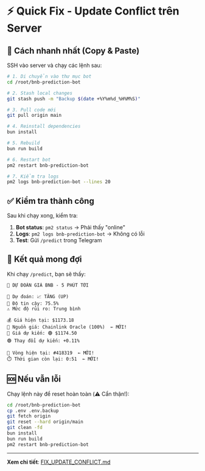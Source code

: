 # ⚡ Quick Fix - Update Conflict trên Server

## 🚀 Cách nhanh nhất (Copy & Paste)

SSH vào server và chạy các lệnh sau:

```bash
# 1. Di chuyển vào thư mục bot
cd /root/bnb-prediction-bot

# 2. Stash local changes
git stash push -m "Backup $(date +%Y%m%d_%H%M%S)"

# 3. Pull code mới
git pull origin main

# 4. Reinstall dependencies
bun install

# 5. Rebuild
bun run build

# 6. Restart bot
pm2 restart bnb-prediction-bot

# 7. Kiểm tra logs
pm2 logs bnb-prediction-bot --lines 20
```

## ✅ Kiểm tra thành công

Sau khi chạy xong, kiểm tra:

1. **Bot status**: `pm2 status` → Phải thấy "online"
2. **Logs**: `pm2 logs bnb-prediction-bot` → Không có lỗi
3. **Test**: Gửi `/predict` trong Telegram

## 🎯 Kết quả mong đợi

Khi chạy `/predict`, bạn sẽ thấy:

```
🎯 DỰ ĐOÁN GIÁ BNB - 5 PHÚT TỚI

🎯 Dự đoán: 📈 TĂNG (UP)
💯 Độ tin cậy: 75.5%
⚠️ Mức độ rủi ro: Trung bình

💰 Giá hiện tại: $1173.18
🔗 Nguồn giá: Chainlink Oracle (100%)  ← MỚI!
🎯 Giá dự kiến: 🟢 $1174.50
🟢 Thay đổi dự kiến: +0.11%

🎲 Vòng hiện tại: #418319  ← MỚI!
⏱️ Thời gian còn lại: 0:51  ← MỚI!
```

## 🆘 Nếu vẫn lỗi

Chạy lệnh này để reset hoàn toàn (⚠️ Cẩn thận!):

```bash
cd /root/bnb-prediction-bot
cp .env .env.backup
git fetch origin
git reset --hard origin/main
git clean -fd
bun install
bun run build
pm2 restart bnb-prediction-bot
```

---

**Xem chi tiết**: [FIX_UPDATE_CONFLICT.md](./FIX_UPDATE_CONFLICT.md)


